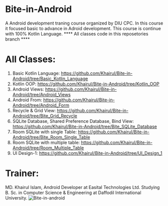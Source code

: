 # Bite-in-Android
A Android development traning course organized by DIU CPC. In this course it focused basic to advance in Adroid development. This course is continue with 100% Kotlin Language. **** All classes code in this reposetories branch ****

# All Classes:
1. Basic Kotlin Language: https://github.com/KhairuI/Bite-in-Android/tree/Basic_Kotlin_Language
2. Kotlin OOP: https://github.com/KhairuI/Bite-in-Android/tree/Kotlin_OOP
3. Android Views: https://github.com/KhairuI/Bite-in-Android/tree/Android_Views
4. Android From: https://github.com/KhairuI/Bite-in-Android/tree/Android_Form
5. Recycle & Grid View: https://github.com/KhairuI/Bite-in-Android/tree/Bite_Grid_Recycle
6. SQLite Database, Shared Preference Database, Bind View: https://github.com/KhairuI/Bite-in-Android/tree/Bite_SQLite_Database
7. Room SQLite with single Table: https://github.com/KhairuI/Bite-in-Android/tree/Bite_Room_Single_Table
8. Room SQLite with multiple table: https://github.com/KhairuI/Bite-in-Android/tree/Room_Multiple_Table
9. UI Design-1: https://github.com/KhairuI/Bite-in-Android/tree/UI_Design_1
# Trainer:
MD. Khairul Islam, Android Developer at Easital Technologies Ltd. Studying B. Sc. in Computer Science & Engineering at Daffodil International University. 
![Bite-in-android](https://user-images.githubusercontent.com/48696824/111815784-437ce600-8906-11eb-983b-2fbefc4def3f.jpg)

